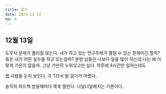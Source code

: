 ```yaml
---
title: 일기
date: 2023-12-13
ep: 4
---
```


## 12월 13일

도무지 문제가 풀리질 않는다. 내가 하고 있는 연구주제가 풀릴 수 있는 문제이긴 할까? 혹은 내가 어떤 실수를 하고 있는걸까?
분명 남들은 나보다 일을 많이 하는데 나는 왜 이렇게 기운이 없을까.
그냥 가만히 누워있고만 싶다. 하루에 4시간만 일하는데도

랩 사람들 눈치 보인다. 극 T라서 말 걸기가 어렵다.

솔직히 피드백 받을때마다 쿡쿡 찔린다. 너덜너덜해지는 기분이다. 

